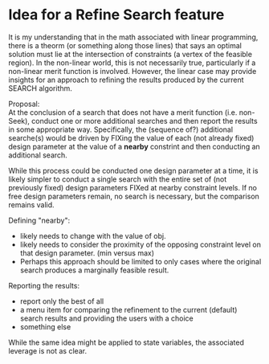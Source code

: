 # Idea for a Refine Search feature

It is my understanding that in the math associated with linear programming, there is a theorm 
(or something along those lines) 
that says an optimal solution must lie at the intersection of constraints (a vertex of the feasible region).
In the non-linear world, this is not necessarily true, particularly if a non-linear merit function is involved.
However, the linear case may provide insights for an approach to refining the results produced by the current SEARCH algorithm.

Proposal:   
At the conclusion of a search that does not have a merit function (i.e. non-Seek), 
conduct one or more additional searches and then report the results in some appropriate way.
Specifically, the (sequence of?) additional searche(s) would be driven by FIXing the value of each 
(not already fixed) design parameter at the value of a **nearby** constrint and then conducting an additional search.

While this process could be conducted one design parameter at a time, 
it is likely simpler to conduct a single search with the entire set of (not previously fixed) design parameters FIXed at nearby constraint levels.
If no free design parameters remain, no search is necessary, but the comparison remains valid.

Defining "nearby":
* likely needs to change with the value of obj.
* likely needs to consider the proximity of the opposing constraint level on that design parameter. (min versus max)
* Perhaps this approach should be limited to only cases where the original search produces a marginally feasible result.

Reporting the results:
* report only the best of all
* a menu item for comparing the refinement to the current (default) search results and providing the users with a choice
* something else

While the same idea might be applied to state variables, the associated leverage is not as clear.

